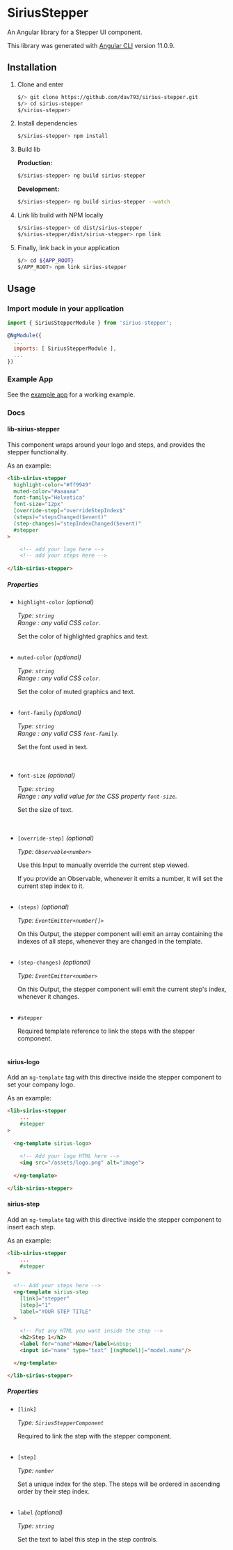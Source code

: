 # SiriusStepper

An Angular library for a Stepper UI component.

This library was generated with [Angular CLI](https://github.com/angular/angular-cli) version 11.0.9.

## Installation

1. Clone and enter
    ```bash
    $/> git clone https://github.com/dav793/sirius-stepper.git
    $/> cd sirius-stepper
    $/sirius-stepper>
    ```
    
2. Install dependencies
    ```bash
    $/sirius-stepper> npm install
    ``` 

3. Build lib
    
    **Production:**
    ```bash
    $/sirius-stepper> ng build sirius-stepper
    ```
    **Development:**
    ```bash
    $/sirius-stepper> ng build sirius-stepper --watch
    ```

4. Link lib build with NPM locally
    ```bash
    $/sirius-stepper> cd dist/sirius-stepper
    $/sirius-stepper/dist/sirius-stepper> npm link
    ```

5. Finally, link back in your application
    ```bash
    $/> cd ${APP_ROOT}
    $/APP_ROOT> npm link sirius-stepper 
    ```
    
## Usage
 
### Import module in your application

```javascript
import { SiriusStepperModule } from 'sirius-stepper';

@NgModule({
  ...
  imports: [ SiriusStepperModule ],
  ...
})
```

### Example App

See the [example app](https://github.com/dav793/sirius-stepper-test) for a working example.

### Docs

#### lib-sirius-stepper
This component wraps around your logo and steps, and provides the stepper functionality.

As an example:
```html
<lib-sirius-stepper
  highlight-color="#ff9949"
  muted-color="#aaaaaa"
  font-family="Helvetica"
  font-size="12px"
  [override-step]="overrideStepIndex$"
  (steps)="stepsChanged($event)"
  (step-changes)="stepIndexChanged($event)"
  #stepper
>

    <!-- add your logo here -->
    <!-- add your steps here -->
    
</lib-sirius-stepper>
```

##### Properties
* `highlight-color` _(optional)_

  _Type: `string`_ \
  _Range : any valid CSS `color`._
  
  Set the color of highlighted graphics and text.
  <br/><br/>
  
* `muted-color` _(optional)_

  _Type: `string`_ \
  _Range : any valid CSS `color`._
  
  Set the color of muted graphics and text.
  <br/><br/>
  
* `font-family` _(optional)_

  _Type: `string`_ \
  _Range : any valid CSS `font-family`._
  
  Set the font used in text.  
  <br/><br/>
  
* `font-size` _(optional)_

  _Type: `string`_ \
  _Range : any valid value for the CSS property `font-size`._
  
  Set the size of text.  
  <br/><br/>
  
* `[override-step]` _(optional)_

  _Type: `Observable<number>`_
  
  Use this Input to manually override the current step viewed. 
  
  If you provide an Observable, whenever it emits a number, it will set the current step index to it.
  <br/><br/>   
  
* `(steps)` _(optional)_

  _Type: `EventEmitter<number[]>`_
  
  On this Output, the stepper component will emit an array containing the indexes of all steps, whenever they are changed in the template.
  <br/><br/> 

* `(step-changes)` _(optional)_

  _Type: `EventEmitter<number>`_
  
  On this Output, the stepper component will emit the current step's index, whenever it changes.
  <br/><br/>
  
* `#stepper`

  Required template reference to link the steps with the stepper component.
  <br/><br/>
  
#### sirius-logo
Add an `ng-template` tag with this directive inside the stepper component to set your company logo.

As an example:
```html
<lib-sirius-stepper
    ...
    #stepper
>
  
  <ng-template sirius-logo>
  
    <!-- Add your logo HTML here -->
    <img src="/assets/logo.png" alt="image">
    
  </ng-template>

</lib-sirius-stepper>
```

#### sirius-step
Add an `ng-template` tag with this directive inside the stepper component to insert each step.

As an example:
```html
<lib-sirius-stepper
    ...
    #stepper
>
  
  <!-- Add your steps here -->
  <ng-template sirius-step 
    [link]="stepper" 
    [step]="1" 
    label="YOUR STEP TITLE"
  >
    
    <!-- Put any HTML you want inside the step -->
    <h2>Step 1</h2>
    <label for="name">Name</label>&nbsp;
    <input id="name" type="text" [(ngModel)]="model.name"/>

  </ng-template>

</lib-sirius-stepper>
```

##### Properties
* `[link]`

  _Type: `SiriusStepperComponent`_
  
  Required to link the step with the stepper component.
  <br/><br/>

* `[step]`

  _Type: `number`_
  
  Set a unique index for the step. The steps will be ordered in ascending order by their step index. 
  <br/><br/>

* `label` _(optional)_

  _Type: `string`_
  
  Set the text to label this step in the step controls.
  <br/><br/>
